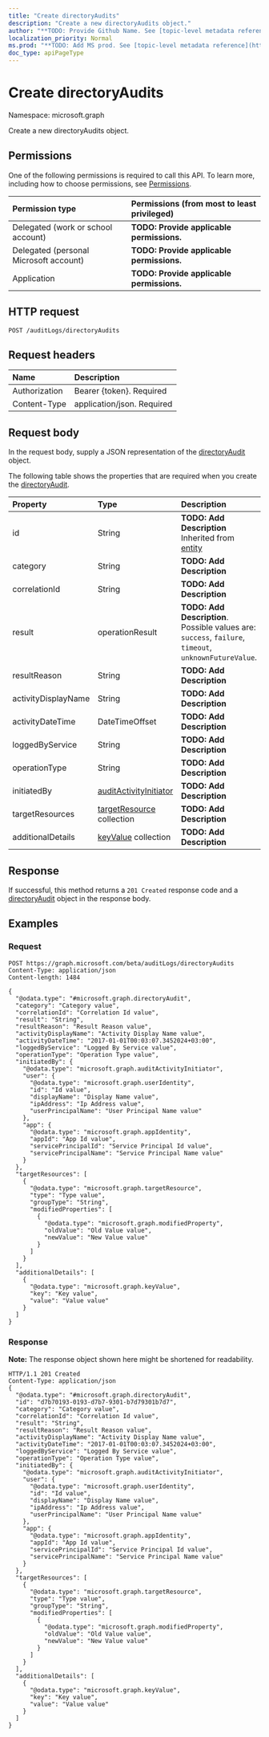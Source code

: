 ```yaml
---
title: "Create directoryAudits"
description: "Create a new directoryAudits object."
author: "**TODO: Provide Github Name. See [topic-level metadata reference](https://msgo.azurewebsites.net/add/document/guidelines/metadata.html#topic-level-metadata)**"
localization_priority: Normal
ms.prod: "**TODO: Add MS prod. See [topic-level metadata reference](https://msgo.azurewebsites.net/add/document/guidelines/metadata.html#topic-level-metadata)**"
doc_type: apiPageType
---
```


# Create directoryAudits

Namespace: microsoft.graph

Create a new directoryAudits object.

## Permissions
One of the following permissions is required to call this API. To learn more, including how to choose permissions, see [Permissions](/concepts/permissions-reference.md).

|Permission type|Permissions (from most to least privileged)|
|:---|:---|
|Delegated (work or school account)|**TODO: Provide applicable permissions.**|
|Delegated (personal Microsoft account)|**TODO: Provide applicable permissions.**|
|Application|**TODO: Provide applicable permissions.**|

## HTTP request
<!-- {
  "blockType": "ignored"
}
-->
``` http
POST /auditLogs/directoryAudits
```

## Request headers
|Name|Description|
|:---|:---|
|Authorization|Bearer {token}. Required|
|Content-Type|application/json. Required|

## Request body
In the request body, supply a JSON representation of the [directoryAudit](../resources/directoryaudit.md) object.

The following table shows the properties that are required when you create the [directoryAudit](../resources/directoryaudit.md).

|Property|Type|Description|
|:---|:---|:---|
|id|String|**TODO: Add Description** Inherited from [entity](../resources/entity.md)|
|category|String|**TODO: Add Description**|
|correlationId|String|**TODO: Add Description**|
|result|operationResult|**TODO: Add Description**. Possible values are: `success`, `failure`, `timeout`, `unknownFutureValue`.|
|resultReason|String|**TODO: Add Description**|
|activityDisplayName|String|**TODO: Add Description**|
|activityDateTime|DateTimeOffset|**TODO: Add Description**|
|loggedByService|String|**TODO: Add Description**|
|operationType|String|**TODO: Add Description**|
|initiatedBy|[auditActivityInitiator](../resources/auditactivityinitiator.md)|**TODO: Add Description**|
|targetResources|[targetResource](../resources/targetresource.md) collection|**TODO: Add Description**|
|additionalDetails|[keyValue](../resources/keyvalue.md) collection|**TODO: Add Description**|



## Response
If successful, this method returns a `201 Created` response code and a [directoryAudit](../resources/directoryaudit.md) object in the response body.

## Examples

### Request
<!-- {
  "blockType": "request",
  "name": "create_directoryaudit_from_"
}
-->
``` http
POST https://graph.microsoft.com/beta/auditLogs/directoryAudits
Content-Type: application/json
Content-length: 1484

{
  "@odata.type": "#microsoft.graph.directoryAudit",
  "category": "Category value",
  "correlationId": "Correlation Id value",
  "result": "String",
  "resultReason": "Result Reason value",
  "activityDisplayName": "Activity Display Name value",
  "activityDateTime": "2017-01-01T00:03:07.3452024+03:00",
  "loggedByService": "Logged By Service value",
  "operationType": "Operation Type value",
  "initiatedBy": {
    "@odata.type": "microsoft.graph.auditActivityInitiator",
    "user": {
      "@odata.type": "microsoft.graph.userIdentity",
      "id": "Id value",
      "displayName": "Display Name value",
      "ipAddress": "Ip Address value",
      "userPrincipalName": "User Principal Name value"
    },
    "app": {
      "@odata.type": "microsoft.graph.appIdentity",
      "appId": "App Id value",
      "servicePrincipalId": "Service Principal Id value",
      "servicePrincipalName": "Service Principal Name value"
    }
  },
  "targetResources": [
    {
      "@odata.type": "microsoft.graph.targetResource",
      "type": "Type value",
      "groupType": "String",
      "modifiedProperties": [
        {
          "@odata.type": "microsoft.graph.modifiedProperty",
          "oldValue": "Old Value value",
          "newValue": "New Value value"
        }
      ]
    }
  ],
  "additionalDetails": [
    {
      "@odata.type": "microsoft.graph.keyValue",
      "key": "Key value",
      "value": "Value value"
    }
  ]
}
```

### Response
**Note:** The response object shown here might be shortened for readability.
<!-- {
  "blockType": "response",
  "truncated": true,
  "@odata.type": "microsoft.graph.directoryaudit"
}
-->
``` http
HTTP/1.1 201 Created
Content-Type: application/json
{
  "@odata.type": "#microsoft.graph.directoryAudit",
  "id": "d7b70193-0193-d7b7-9301-b7d79301b7d7",
  "category": "Category value",
  "correlationId": "Correlation Id value",
  "result": "String",
  "resultReason": "Result Reason value",
  "activityDisplayName": "Activity Display Name value",
  "activityDateTime": "2017-01-01T00:03:07.3452024+03:00",
  "loggedByService": "Logged By Service value",
  "operationType": "Operation Type value",
  "initiatedBy": {
    "@odata.type": "microsoft.graph.auditActivityInitiator",
    "user": {
      "@odata.type": "microsoft.graph.userIdentity",
      "id": "Id value",
      "displayName": "Display Name value",
      "ipAddress": "Ip Address value",
      "userPrincipalName": "User Principal Name value"
    },
    "app": {
      "@odata.type": "microsoft.graph.appIdentity",
      "appId": "App Id value",
      "servicePrincipalId": "Service Principal Id value",
      "servicePrincipalName": "Service Principal Name value"
    }
  },
  "targetResources": [
    {
      "@odata.type": "microsoft.graph.targetResource",
      "type": "Type value",
      "groupType": "String",
      "modifiedProperties": [
        {
          "@odata.type": "microsoft.graph.modifiedProperty",
          "oldValue": "Old Value value",
          "newValue": "New Value value"
        }
      ]
    }
  ],
  "additionalDetails": [
    {
      "@odata.type": "microsoft.graph.keyValue",
      "key": "Key value",
      "value": "Value value"
    }
  ]
}
```

